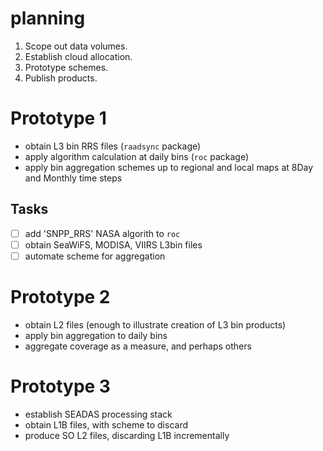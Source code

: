 # planning

1. Scope out data volumes. 
2. Establish cloud allocation. 
3. Prototype schemes. 
4. Publish products. 

# Prototype 1

* obtain L3 bin RRS files (`raadsync` package)
* apply algorithm calculation at daily bins (`roc` package)
* apply bin aggregation schemes up to regional and local maps at 8Day and Monthly time steps

## Tasks

- [ ]  add 'SNPP_RRS' NASA algorith to `roc`
- [ ]  obtain SeaWiFS, MODISA, VIIRS L3bin files
- [ ] automate scheme for aggregation

# Prototype 2

* obtain L2 files (enough to illustrate creation of L3 bin products)
* apply bin aggregation to daily bins
* aggregate coverage as a measure, and perhaps others


# Prototype 3

* establish SEADAS processing stack
* obtain L1B files, with scheme to discard
* produce SO L2 files, discarding L1B incrementally

